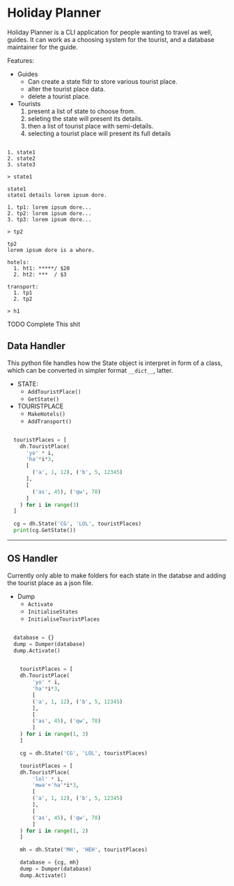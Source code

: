 # Holiday Planner

Holiday Planner is a CLI application for people wanting to travel as well, guides. It can work as a choosing system for the tourist, and a database maintainer for the guide.

Features:

* Guides
  * Can create a state fldr to store various tourist place.
  * alter the tourist place data.
  * delete a tourist place.
* Tourists
  1. present a list of state to choose from.
  2. seleting the state will present its details.
  3. then a list of tourist place with semi-details.
  4. selecting a tourist place will present its full details

``` shell

1. state1
2. state2
3. state3

> state1

state1
state1 details lorem ipsum dore.

1. tp1: lorem ipsum dore...
2. tp2: lorem ipsum dore...
3. tp3: lorem ipsum dore...

> tp2

tp2
lorem ipsum dore is a whore.

hotels:
  1. ht1: *****/ $20
  2. ht2: ***  / $3

transport:
  1. tp1
  2. tp2

> h1

```

TODO Complete This shit

## Data Handler

This python file handles how the State object is interpret in form of a class, which can be converted in simpler format `__dict__`, latter.

* STATE:
  * `AddTouristPlace()`
  * `GetState()`
* TOURISTPLACE
  * `MakeHotels()`
  * `AddTransport()`

``` python

  touristPlaces = [
    dh.TouristPlace(
      'yo' * i,
      'ha'*i*3,
      [
        ('a', 1, 12), ('b', 5, 12345)
      ],
      [
        ('as', 45), ('qw', 78)
      ]
    ) for i in range(3)
  ]

  cg = dh.State('CG', 'LOL', touristPlaces)
  print(cg.GetState())

```

---

## OS Handler

Currently only able to make folders for each state in the databse and adding the tourist place as a json file.

* Dump
  * `Activate`
  * `InitialiseStates`
  * `InitialiseTouristPlaces`

``` python

  database = {}
  dump = Dumper(database)
  dump.Activate()

```

``` python

    touristPlaces = [
    dh.TouristPlace(
        'yo' * i,
        'ha'*i*3,
        [
        ('a', 1, 12), ('b', 5, 12345)
        ],
        [
        ('as', 45), ('qw', 78)
        ]
    ) for i in range(1, 3)
    ]

    cg = dh.State('CG', 'LOL', touristPlaces)

    touristPlaces = [
    dh.TouristPlace(
        'lol' * i,
        'mwa'+'ha'*i*3,
        [
        ('a', 1, 12), ('b', 5, 12345)
        ],
        [
        ('as', 45), ('qw', 78)
        ]
    ) for i in range(1, 2)
    ]

    mh = dh.State('MH', 'HEH', touristPlaces)

    database = {cg, mh}
    dump = Dumper(database)
    dump.Activate()


```
